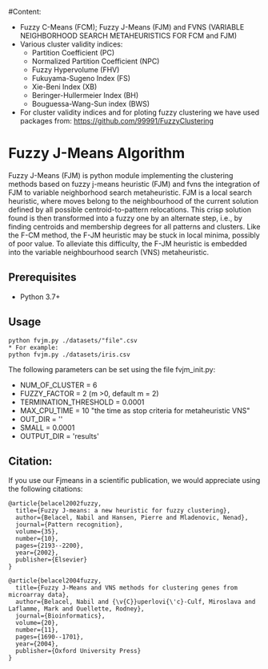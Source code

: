 #Content:

* Fuzzy C-Means (FCM); Fuzzy J-Means (FJM) and FVNS (VARIABLE NEIGHBORHOOD SEARCH METAHEURISTICS FOR FCM and FJM)
* Various cluster validity indices:
    * Partition Coefficient (PC)
    * Normalized Partition Coefficient (NPC)
    * Fuzzy Hypervolume (FHV)
    * Fukuyama-Sugeno Index (FS)
    * Xie-Beni Index (XB)
    * Beringer-Hullermeier Index (BH)
    * Bouguessa-Wang-Sun index (BWS)
* For cluster validity indices and for ploting fuzzy clustering we have used packages from:
       https://github.com/99991/FuzzyClustering

# Fuzzy J-Means Algorithm
Fuzzy J-Means (FJM) is python module implementing the clustering methods based on fuzzy j-means heuristic (FJM) and fvns the integration of FJM to variable neighborhood search metaheuristic.
FJM is a local search heuristic, where moves belong to the neighbourhood of the current solution defined by all possible centroid-to-pattern relocations. This crisp solution found is then transformed into a fuzzy one by an alternate step, i.e., by finding centroids and membership degrees for all patterns and clusters. Like the F-CM method, the F-JM heuristic may be stuck in local minima, possibly of poor value. To alleviate this difficulty, the F-JM heuristic is embedded into the variable neighbourhood search (VNS) metaheuristic.
## Prerequisites
* Python 3.7+
## Usage
    python fvjm.py ./datasets/"file".csv
    * For example: 
    python fvjm.py ./datasets/iris.csv

The following parameters can be set using the file fvjm_init.py: 

* NUM_OF_CLUSTER = 6 
* FUZZY_FACTOR = 2  (m >0, default m = 2)
* TERMINATION_THRESHOLD = 0.0001
* MAX_CPU_TIME = 10 "the time as stop criteria for metaheuristic VNS"
* OUT_DIR = ''
* SMALL = 0.0001
* OUTPUT_DIR = 'results'

## Citation:
If you use our Fjmeans in a scientific publication, we would appreciate using the following citations:

```
@article{belacel2002fuzzy,
  title={Fuzzy J-means: a new heuristic for fuzzy clustering},
  author={Belacel, Nabil and Hansen, Pierre and Mladenovic, Nenad},
  journal={Pattern recognition},
  volume={35},
  number={10},
  pages={2193--2200},
  year={2002},
  publisher={Elsevier}
}

@article{belacel2004fuzzy,
  title={Fuzzy J-Means and VNS methods for clustering genes from microarray data},
  author={Belacel, Nabil and {\v{C}}uperlovi{\'c}-Culf, Miroslava and Laflamme, Mark and Ouellette, Rodney},
  journal={Bioinformatics},
  volume={20},
  number={11},
  pages={1690--1701},
  year={2004},
  publisher={Oxford University Press}
}
```
